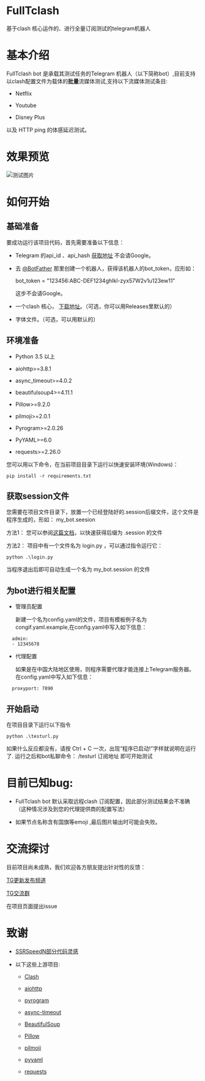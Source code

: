 # FullTclash

基于clash 核心运作的、进行全量订阅测试的telegram机器人

# 基本介绍

FullTclash bot 是承载其测试任务的Telegram 机器人（以下简称bot）,目前支持以clash配置文件为载体的**批量**流媒体测试,支持以下流媒体测试条目:

- Netflix
  
- Youtube
  
- Disney Plus
  

以及 HTTP ping 的体感延迟测试。

# 效果预览
![测试图片](https://3o.hk/images/2022/07/15/image.png)

# 如何开始

## 基础准备

要成功运行该项目代码，首先需要准备以下信息：

- Telegram 的api_id 、api_hash [获取地址](https://my.telegram.org/apps) 不会请Google。
  
- 去 [@BotFather](https://t.me/BotFather) 那里创建一个机器人，获得该机器人的bot_token，应形如：
  
  bot_token = "123456:ABC-DEF1234ghIkl-zyx57W2v1u123ew11"
  
  这步不会请Google。
  
- 一个clash 核心， [下载地址](https://github.com/Dreamacro/clash/releases)。（可选，你可以用Releases里默认的）
  
- 字体文件。（可选，可以用默认的）
  

## 环境准备

- Python 3.5 以上
  
- aiohttp>=3.8.1
  
- async_timeout>=4.0.2
  
- beautifulsoup4>=4.11.1
  
- Pillow>=9.2.0
  
- pilmoji>=2.0.1
  
- Pyrogram>=2.0.26
  
- PyYAML>=6.0
  
- requests>=2.26.0
  

您可以用以下命令，在当前项目目录下运行以快速安装环境(Windows)：

```
pip install -r requirements.txt
```

## 获取session文件

您需要在项目文件目录下，放置一个已经登陆好的.session后缀文件，这个文件是程序生成的，形如： my_bot.seesion

方法1： 您可以参阅[这篇文档](https://docs.pyrogram.org/start/auth)，以快速获得后缀为 .session 的文件

方法2： 项目中有一个文件名为 login.py ，可以通过指令运行它：

```
python .\login.py
```

当程序退出后即可自动生成一个名为 my_bot.session 的文件


## 为bot进行相关配置

- 管理员配置

  新建一个名为config.yaml的文件，项目有模板例子名为congif.yaml.example,在config.yaml中写入如下信息： 
```
  admin:
  - 12345678
```
  

- 代理配置
  
  如果是在中国大陆地区使用，则程序需要代理才能连接上Telegram服务器。在config.yaml中写入如下信息： 
```
  proxyport: 7890
```
  
## 开始启动

在项目目录下运行以下指令

```
python .\testurl.py
```

如果什么反应都没有，请按 Ctrl + C 一次，出现“程序已启动!”字样就说明在运行了.
运行之后和bot私聊命令：
/testurl 订阅地址
即可开始测试

# 目前已知bug:

- FullTclash bot 默认采取远程clash 订阅配置，因此部分测试结果会不准确（这种情况涉及到您的代理提供商的配置写法）
  
- 如果节点名称含有国旗等emoji ,最后图片输出时可能会失败。
  

# 交流探讨

目前项目尚未成熟，我们欢迎各方朋友提出针对性的反馈：

[TG更新发布频道](https://t.me/FullTClash)

[TG交流群](https://t.me/+z9GvKIQUVRBiMzgx)

在项目页面提出issue

# 致谢

- [SSRSpeedN部分代码灵感](https://github.com/PauperZ/SSRSpeedN)
  
- 以下这些上游项目:
  
  - [Clash](https://github.com/Dreamacro/clash)
    
  - [aiohttp](https://github.com/aio-libs/aiohttp)
    
  - [pyrogram](https://github.com/pyrogram/pyrogram)
    
  - [async-timeout](https://github.com/aio-libs/async-timeout)
    
  - [BeautifulSoup](https://www.crummy.com/software/BeautifulSoup/)
    
  - [Pillow](https://github.com/python-pillow/Pillow)
    
  - [pilmoji](https://github.com/jay3332/pilmoji)
    
  - [pyyaml](https://github.com/yaml/pyyaml)
    
  - [requests](https://github.com/psf/requests)
